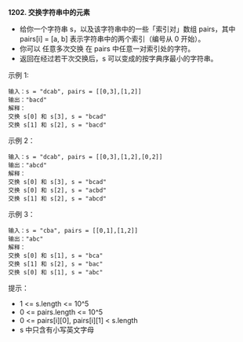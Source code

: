 **1202. 交换字符串中的元素**
- 给你一个字符串 s，以及该字符串中的一些「索引对」数组 pairs，其中 pairs[i] = [a, b] 表示字符串中的两个索引（编号从 0 开始）。
- 你可以 任意多次交换 在 pairs 中任意一对索引处的字符。
- 返回在经过若干次交换后，s 可以变成的按字典序最小的字符串。

示例 1:
```
输入：s = "dcab", pairs = [[0,3],[1,2]]
输出："bacd"
解释： 
交换 s[0] 和 s[3], s = "bcad"
交换 s[1] 和 s[2], s = "bacd"
```
示例 2：
```
输入：s = "dcab", pairs = [[0,3],[1,2],[0,2]]
输出："abcd"
解释：
交换 s[0] 和 s[3], s = "bcad"
交换 s[0] 和 s[2], s = "acbd"
交换 s[1] 和 s[2], s = "abcd"
```
示例 3：
```
输入：s = "cba", pairs = [[0,1],[1,2]]
输出："abc"
解释：
交换 s[0] 和 s[1], s = "bca"
交换 s[1] 和 s[2], s = "bac"
交换 s[0] 和 s[1], s = "abc"
```
提示：
- 1 <= s.length <= 10^5
- 0 <= pairs.length <= 10^5
- 0 <= pairs[i][0], pairs[i][1] < s.length
- s 中只含有小写英文字母